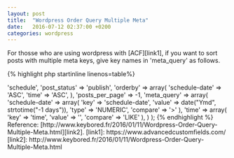 ```yaml
---
layout: post
title:  "Wordpress Order Query Multiple Meta"
date:   2016-07-12 02:37:00 +0200
categories: wordpress
---
```

For thosse who are using wordpress with [ACF][link1], if you want to sort posts with multiple meta keys, give key names in 'meta_query' as follows.


{% highlight php startinline linenos=table%}
<?php
$args = array(
	'post_type' => 'schedule',
	'post_status' => 'publish',
	'orderby' => array(
	'schedule-date' => 'ASC',
	'time'    => 'ASC',
	),
	'posts_per_page' => -1,
	'meta_query' => array(
		'schedule-date' => array(
			'key' => 'schedule-date',
			'value' => date("Ymd", strtotime("-1 days")),
			'type' => 'NUMERIC',
			'compare' => '>'
		),
		'time' => array(
			'key' => 'time',
			'value' => '',
			'compare' => 'LIKE'
		),
	)
);
{% endhighlight %}

Reference: [http://www.keybored.fr/2016/01/11/Wordpress-Order-Query-Multiple-Meta.html][link2].

[link1]:      https://www.advancedcustomfields.com/
[link2]:      http://www.keybored.fr/2016/01/11/Wordpress-Order-Query-Multiple-Meta.html